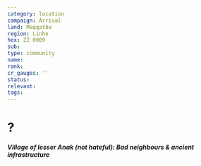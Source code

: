 ```yaml
---
category: location
campaign: Arrival
land: Maqqatba
region: Linhe
hex: ZZ 0009
sub: 
type: community
name: 
rank: 
cr_gauges: ''
status: 
relevant: 
tags: 
---
```


# ?
***Village of lesser Anak (not hateful): Bad neighbours & ancient infrastructure***
